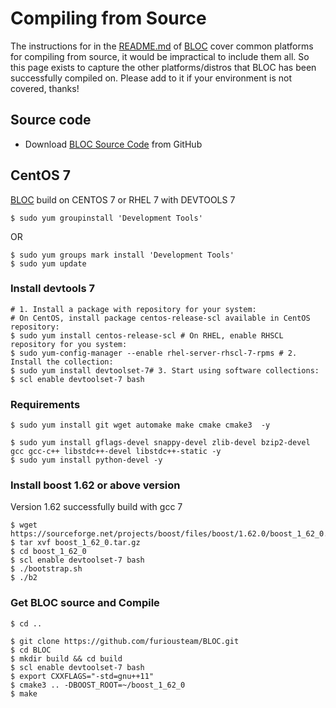 # **Compiling from Source**

The instructions for in the [README.md](https://github.com/furiousteam/BLOC/blob/master/README.md) of [BLOC](https://bloc.money) cover common platforms for compiling from source, it would be impractical to include them all. So this page exists to capture the other platforms/distros that BLOC has been successfully compiled on. Please add to it if your environment is not covered, thanks!

## **Source code**

* Download [BLOC Source Code](https://github.com/furiousteam/BLOC.git) from GitHub

## **CentOS 7**

[BLOC](https://github.com/furiousteam/BLOC.git) build on CENTOS 7 or RHEL 7 with DEVTOOLS 7

```
$ sudo yum groupinstall 'Development Tools'
```
OR
```
$ sudo yum groups mark install 'Development Tools'
$ sudo yum update 
```

### Install devtools 7

```
# 1. Install a package with repository for your system:
# On CentOS, install package centos-release-scl available in CentOS repository:
$ sudo yum install centos-release-scl # On RHEL, enable RHSCL repository for you system:
$ sudo yum-config-manager --enable rhel-server-rhscl-7-rpms # 2. Install the collection:
$ sudo yum install devtoolset-7# 3. Start using software collections:
$ scl enable devtoolset-7 bash
```

### Requirements

```
$ sudo yum install git wget automake make cmake cmake3  -y

$ sudo yum install gflags-devel snappy-devel zlib-devel bzip2-devel gcc gcc-c++ libstdc++-devel libstdc++-static -y
$ sudo yum install python-devel -y
```

### Install boost 1.62 or above version 

Version 1.62 successfully build with gcc 7  

```
$ wget https://sourceforge.net/projects/boost/files/boost/1.62.0/boost_1_62_0.tar.gz
$ tar xvf boost_1_62_0.tar.gz
$ cd boost_1_62_0
$ scl enable devtoolset-7 bash
$ ./bootstrap.sh
$ ./b2
```

### Get BLOC source and Compile

```
$ cd ..

$ git clone https://github.com/furiousteam/BLOC.git
$ cd BLOC
$ mkdir build && cd build
$ scl enable devtoolset-7 bash
$ export CXXFLAGS="-std=gnu++11"
$ cmake3 .. -DBOOST_ROOT=~/boost_1_62_0
$ make
```